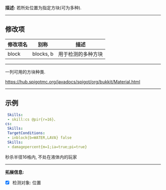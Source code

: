 **描述:** 若所处位置为指定方块(可为多种).

---

修改项
---

| 修改项名  | 别称           | 描述                      |
| --------- | -------------- | ------------------------- |
| block     | blocks, b | 用于检测的多种方块 |

---

一列可用的方块种类.

https://hub.spigotmc.org/javadocs/spigot/org/bukkit/Material.html

---

示例
---

```yaml
 Skills:
 - skill:cs @pir{r=16}、
cs:
 Skills:
 TargetConditions:
 - inblock{b=WATER,LAVA} false
 Skills:
 - damagepercent{m=1;ia=true;pi=true}
```
秒杀半径16格内, 不处在液体内的玩家

---

**拓展信息:**

- [x] 检测对象: 位置